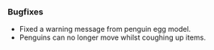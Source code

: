 ### Bugfixes
- Fixed a warning message from penguin egg model.
- Penguins can no longer move whilst coughing up items.